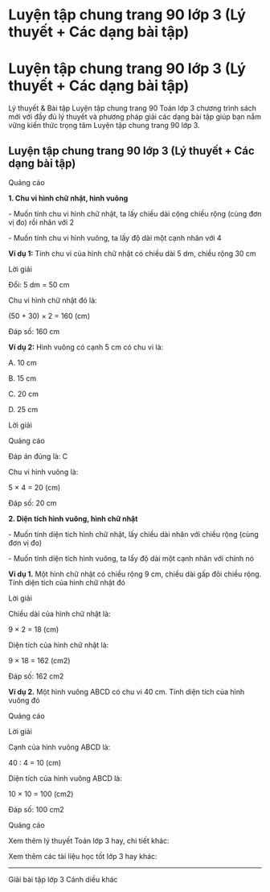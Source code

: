 # Luyện tập chung trang 90 lớp 3 (Lý thuyết + Các dạng bài tập)

# Luyện tập chung trang 90 lớp 3 (Lý thuyết + Các dạng bài tập)

Lý thuyết & Bài tập Luyện tập chung trang 90 Toán lớp 3 chương trình sách mới với đầy đủ lý thuyết và phương pháp giải các dạng bài tập giúp bạn nắm vững kiến thức trọng tâm Luyện tập chung trang 90 lớp 3.

## Luyện tập chung trang 90 lớp 3 (Lý thuyết + Các dạng bài tập)

Quảng cáo

**1\. Chu vi hình chữ nhật, hình vuông**

\- Muốn tính chu vi hình chữ nhật, ta lấy chiều dài cộng chiều rộng (cùng đơn vị đo) rồi nhân với 2

\- Muốn tính chu vi hình vuông, ta lấy độ dài một cạnh nhân với 4

**Ví dụ 1:** Tính chu vi của hình chữ nhật có chiều dài 5 dm, chiều rộng 30 cm

Lời giải

Đổi: 5 dm = 50 cm

Chu vi hình chữ nhật đó là:

(50 + 30) × 2 = 160 (cm)

Đáp số: 160 cm

**Ví dụ 2:** Hình vuông có cạnh 5 cm có chu vi là:

A. 10 cm

B. 15 cm

C. 20 cm

D. 25 cm

Lời giải

Quảng cáo

Đáp án đúng là: C

Chu vi hình vuông là:

5 × 4 = 20 (cm)

Đáp số: 20 cm

**2\. Diện tích hình vuông, hình chữ nhật**

\- Muốn tính diện tích hình chữ nhật, lấy chiều dài nhân với chiều rộng (cùng đơn vị đo)

\- Muốn tính diện tích hình vuông, ta lấy độ dài một cạnh nhân với chính nó

**Ví dụ 1.** Một hình chữ nhật có chiều rộng 9 cm, chiều dài gấp đôi chiều rộng. Tính diện tích của hình chữ nhật đó

Lời giải

Chiều dài của hình chữ nhật là:

9 × 2 = 18 (cm)

Diện tích của hình chữ nhật là:

9 × 18 = 162 (cm2)

Đáp số: 162 cm2

**Ví dụ 2.** Một hình vuông ABCD có chu vi 40 cm. Tính diện tích của hình vuông đó

Quảng cáo

Lời giải

Cạnh của hình vuông ABCD là:

40 : 4 = 10 (cm)

Diện tích của hình vuông ABCD là:

10 × 10 = 100 (cm2)

Đáp số: 100 cm2

Quảng cáo

Xem thêm lý thuyết Toán lớp 3 hay, chi tiết khác:

Xem thêm các tài liệu học tốt lớp 3 hay khác:

* * *

Giải bài tập lớp 3 Cánh diều khác
